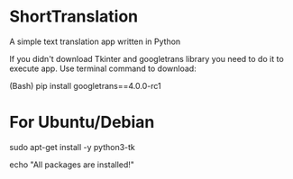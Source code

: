 # ShortTranslation
A simple text translation app written in Python

If you didn't download Tkinter and googletrans library you need to do it to execute app.
Use terminal command to download:

(Bash)
pip install googletrans==4.0.0-rc1

# For Ubuntu/Debian
sudo apt-get install -y python3-tk

echo "All packages are installed!"
